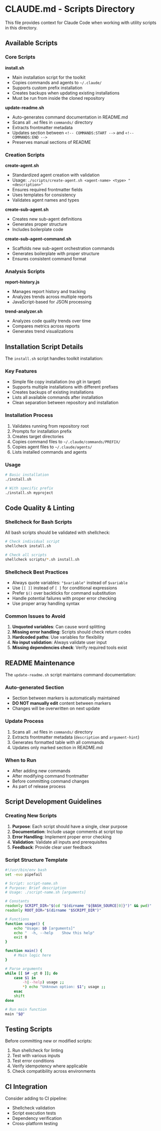 # CLAUDE.md - Scripts Directory

This file provides context for Claude Code when working with utility scripts in this directory.

## Available Scripts

### Core Scripts

**install.sh**

- Main installation script for the toolkit
- Copies commands and agents to `~/.claude/`
- Supports custom prefix installation
- Creates backups when updating existing installations
- Must be run from inside the cloned repository

**update-readme.sh**

- Auto-generates command documentation in README.md
- Scans all `.md` files in `commands/` directory
- Extracts frontmatter metadata
- Updates section between `<!-- COMMANDS:START -->` and `<!-- COMMANDS:END -->`
- Preserves manual sections of README

### Creation Scripts

**create-agent.sh**

- Standardized agent creation with validation
- Usage: `./scripts/create-agent.sh <agent-name> <type> "<description>"`
- Ensures required frontmatter fields
- Uses templates for consistency
- Validates agent names and types

**create-sub-agent.sh**

- Creates new sub-agent definitions
- Generates proper structure
- Includes boilerplate code

**create-sub-agent-command.sh**

- Scaffolds new sub-agent orchestration commands
- Generates boilerplate with proper structure
- Ensures consistent command format

### Analysis Scripts

**report-history.js**

- Manages report history and tracking
- Analyzes trends across multiple reports
- JavaScript-based for JSON processing

**trend-analyzer.sh**

- Analyzes code quality trends over time
- Compares metrics across reports
- Generates trend visualizations

## Installation Script Details

The `install.sh` script handles toolkit installation:

### Key Features

- Simple file copy installation (no git in target)
- Supports multiple installations with different prefixes
- Creates backups of existing installations
- Lists all available commands after installation
- Clean separation between repository and installation

### Installation Process

1. Validates running from repository root
2. Prompts for installation prefix
3. Creates target directories
4. Copies command files to `~/.claude/commands/PREFIX/`
5. Copies agent files to `~/.claude/agents/`
6. Lists installed commands and agents

### Usage

```bash
# Basic installation
./install.sh

# With specific prefix
./install.sh myproject
```

## Code Quality & Linting

### Shellcheck for Bash Scripts

All bash scripts should be validated with shellcheck:

```bash
# Check individual script
shellcheck install.sh

# Check all scripts
shellcheck scripts/*.sh install.sh
```

### Shellcheck Best Practices

- Always quote variables: `"$variable"` instead of `$variable`
- Use `[[ ]]` instead of `[ ]` for conditional expressions
- Prefer `$()` over backticks for command substitution
- Handle potential failures with proper error checking
- Use proper array handling syntax

### Common Issues to Avoid

1. **Unquoted variables**: Can cause word splitting
2. **Missing error handling**: Scripts should check return codes
3. **Hardcoded paths**: Use variables for flexibility
4. **No input validation**: Always validate user input
5. **Missing dependencies check**: Verify required tools exist

## README Maintenance

The `update-readme.sh` script maintains command documentation:

### Auto-generated Section

- Section between markers is automatically maintained
- **DO NOT manually edit** content between markers
- Changes will be overwritten on next update

### Update Process

1. Scans all `.md` files in `commands/` directory
2. Extracts frontmatter metadata (`description` and `argument-hint`)
3. Generates formatted table with all commands
4. Updates only marked section in README.md

### When to Run

- After adding new commands
- After modifying command frontmatter
- Before committing command changes
- As part of release process

## Script Development Guidelines

### Creating New Scripts

1. **Purpose**: Each script should have a single, clear purpose
2. **Documentation**: Include usage comments at script top
3. **Error Handling**: Implement proper error checking
4. **Validation**: Validate all inputs and prerequisites
5. **Feedback**: Provide clear user feedback

### Script Structure Template

```bash
#!/usr/bin/env bash
set -euo pipefail

# Script: script-name.sh
# Purpose: Brief description
# Usage: ./script-name.sh [arguments]

# Constants
readonly SCRIPT_DIR="$(cd "$(dirname "${BASH_SOURCE[0]}")" && pwd)"
readonly ROOT_DIR="$(dirname "$SCRIPT_DIR")"

# Functions
function usage() {
    echo "Usage: $0 [arguments]"
    echo "  -h, --help    Show this help"
    exit 0
}

function main() {
    # Main logic here
}

# Parse arguments
while [[ $# -gt 0 ]]; do
    case $1 in
        -h|--help) usage ;;
        *) echo "Unknown option: $1"; usage ;;
    esac
    shift
done

# Run main function
main "$@"
```

## Testing Scripts

Before committing new or modified scripts:

1. Run shellcheck for linting
2. Test with various inputs
3. Test error conditions
4. Verify idempotency where applicable
5. Check compatibility across environments

## CI Integration

Consider adding to CI pipeline:

- Shellcheck validation
- Script execution tests
- Dependency verification
- Cross-platform testing
